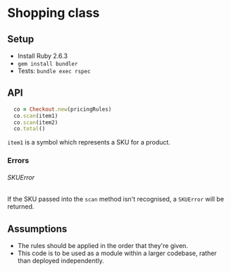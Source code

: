 # Shopping class

## Setup

- Install Ruby 2.6.3
- `gem install bundler`
-  Tests: `bundle exec rspec`

## API

```ruby
  co = Checkout.new(pricingRules)
  co.scan(item1)
  co.scan(item2)
  co.total()
```

`item1` is a symbol which represents a SKU for a product.

### Errors

###### SKUError
If the SKU passed into the `scan` method isn't recognised, a `SKUError` will be returned.

## Assumptions

- The rules should be applied in the order that they're given.
- This code is to be used as a module within a larger codebase, rather than deployed independently.
